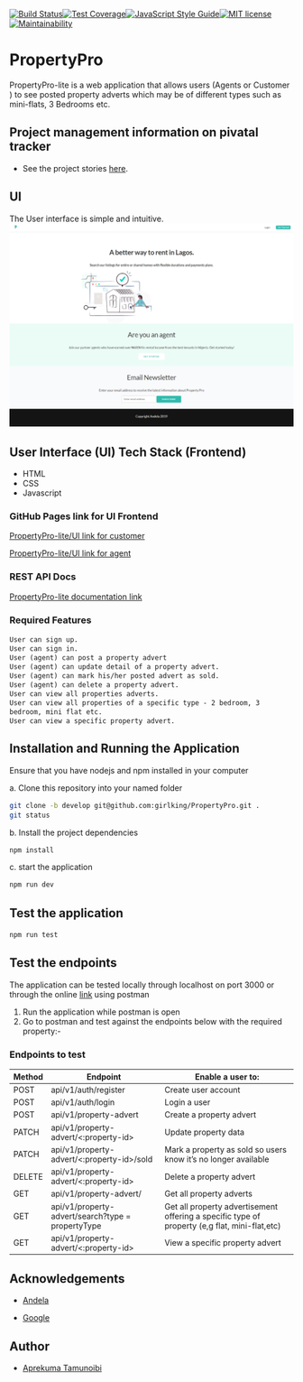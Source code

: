 [![Build Status](https://travis-ci.com/girlking/PropertyPro.svg?branch=develop)](https://travis-ci.com/girlking/PropertyPro)[![Test Coverage](https://api.codeclimate.com/v1/badges/b45b39543e80f7d49673/test_coverage)](https://codeclimate.com/github/girlking/PropertyPro/test_coverage)[![JavaScript Style Guide](https://img.shields.io/badge/code_style-standard-brightgreen.svg)](https://standardjs.com)[![MIT license](http://img.shields.io/badge/license-MIT-brightgreen.svg)](http://opensource.org/licenses/MIT)[![Maintainability](https://api.codeclimate.com/v1/badges/b45b39543e80f7d49673/maintainability)](https://codeclimate.com/github/girlking/PropertyPro/maintainability)

# PropertyPro

PropertyPro-lite is a web application that allows users (Agents or Customer ) to see posted property adverts which may be of different types such as mini-flats, 3 Bedrooms etc.
## Project management information on pivatal tracker

* See the project stories [here](https://www.pivotaltracker.com/n/projects/2354434).

## UI

The User interface is simple and intuitive.
![PropertyPro-lite screenshot](/UI/images/home.png?raw=true "Home page screenshot")

## User Interface (UI) Tech Stack (Frontend)

* HTML
* CSS
* Javascript

### GitHub Pages link for UI Frontend

[PropertyPro-lite/UI link for customer](https://girlking.github.io/PropertyPro/UI/all-apartment.html)

[PropertyPro-lite/UI link for agent](https://girlking.github.io/PropertyPro/UI/agent-dashboard.html)

### REST API Docs

[PropertyPro-lite documentation link](https://propertypro256.herokuapp.com/api/v1/api-docs/)


### Required Features

```
User can sign up.
User can sign in.
User (agent) can post a property advert
User (agent) can update detail of a property advert.
User (agent) can mark his/her posted advert as sold.
User (agent) can delete a property advert.
User can view all properties adverts.
User can view all properties of a specific type - 2 bedroom, 3 bedroom, mini flat etc.
User can view a specific property advert.
```

## Installation and Running the Application

Ensure that you have nodejs and npm installed in your computer

a. Clone this repository into your named folder

```bash
git clone -b develop git@github.com:girlking/PropertyPro.git .
git status
```

b. Install the project dependencies

```bash
npm install
```

c. start the application

```bash
npm run dev
```

## Test the application

```bash
npm run test
```

## Test the endpoints

The application can be tested locally through localhost on port 3000 or through the online [link](https://propertypro256.herokuapp.com/) using postman

1. Run the application while postman is open
2. Go to postman and test against the endpoints below with the required property:-

### Endpoints to test

Method        | Endpoint      | Enable a user to: |
------------- | ------------- | ---------------
POST  | api/v1/auth/register  | Create user account  |
POST  | api/v1/auth/login  | Login a user |
POST  | api/v1/property-advert  | Create a property advert |
PATCH  | api/v1/property-advert/<:property-id>  | Update property data |
PATCH  | api/v1/property-advert/<:property-id>/sold  | Mark a property as sold so users know it’s no longer available |
DELETE  | api/v1/property-advert/<:property-id>  | Delete a property advert |
GET  | api/v1/property-advert/ | Get all property adverts |
GET  | api/v1/property-advert/search?type =​ propertyType  | Get all property advertisement offering a specific type of property (e,g flat, mini-flat,etc) |
GET  | api/v1/property-advert/<:property-id>  | View a specific property advert |

## Acknowledgements

* [Andela](https://andela.com/)

* [Google](https://google.com/)

## Author

* [Aprekuma Tamunoibi](https://github.com/girlking)

